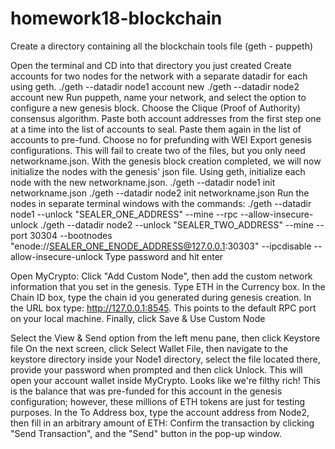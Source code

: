 # homework18-blockchain

Create a directory containing all the blockchain tools file (geth - puppeth)

Open the terminal and CD into that directory you just created
Create accounts for two nodes for the network with a separate datadir for each using geth.
./geth --datadir node1 account new
./geth --datadir node2 account new
Run puppeth, name your network, and select the option to configure a new genesis block.
Choose the Clique (Proof of Authority) consensus algorithm.
Paste both account addresses from the first step one at a time into the list of accounts to seal.
Paste them again in the list of accounts to pre-fund. 
Choose no for prefunding with WEI
Export genesis configurations. This will fail to create two of the files, but you only need networkname.json.
With the genesis block creation completed, we will now initialize the nodes with the genesis' json file.
Using geth, initialize each node with the new networkname.json.
./geth --datadir node1 init networkname.json
./geth --datadir node2 init networkname.json
Run the nodes in separate terminal windows with the commands:
./geth --datadir node1 --unlock "SEALER_ONE_ADDRESS" --mine --rpc --allow-insecure-unlock
./geth --datadir node2 --unlock "SEALER_TWO_ADDRESS" --mine --port 30304 --bootnodes "enode://SEALER_ONE_ENODE_ADDRESS@127.0.0.1:30303" --ipcdisable --allow-insecure-unlock
Type password and hit enter

Open MyCrypto:
Click "Add Custom Node", then add the custom network information that you set in the genesis.
Type ETH in the Currency box.
In the Chain ID box, type the chain id you generated during genesis creation.
In the URL box type: http://127.0.0.1:8545.  This points to the default RPC port on your local machine.
Finally, click Save & Use Custom Node

Select the View & Send option from the left menu pane, then click Keystore file
On the next screen, click Select Wallet File, then navigate to the keystore directory inside your Node1 directory, select the file located there, provide your password when prompted and then click Unlock.
This will open your account wallet inside MyCrypto.
Looks like we're filthy rich! This is the balance that was pre-funded for this account in the genesis configuration; however, these millions of ETH tokens are just for testing purposes.
In the To Address box, type the account address from Node2, then fill in an arbitrary amount of ETH:
Confirm the transaction by clicking "Send Transaction", and the "Send" button in the pop-up window.
